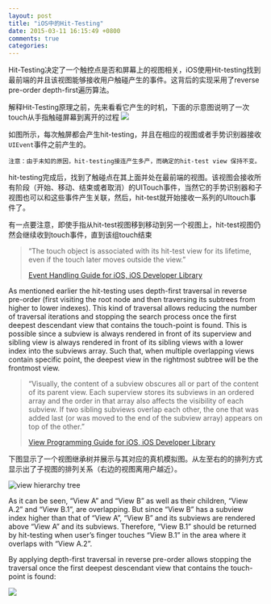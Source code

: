 ```yaml
---
layout: post
title: "iOS中的Hit-Testing"
date: 2015-03-11 16:15:49 +0800
comments: true
categories: 
---
```

Hit-Testing决定了一个触控点是否和屏幕上的视图相关，iOS使用Hit-testing找到最前端的并且该视图能够接收用户触碰产生的事件。这背后的实现采用了reverse pre-order depth-first遍历算法。

解释Hit-Testing原理之前，先来看看它产生的时机，下面的示意图说明了一次touch从手指触碰屏幕到离开的过程
![](http://smnh.me/images/hit-test-touch-event-flow.png)
<!--more-->
如图所示，每次触屏都会产生hit-testing，并且在相应的视图或者手势识别器接收`UIEvent`事件之前产生的。

```
注意：由于未知的原因，hit-testing接连产生多产，而确定的hit-test view 保持不变。
```

hit-testing完成后，找到了触碰点在其上面并处在最前端的视图。该视图会接收所有阶段（开始、移动、结束或者取消）的UITouch事件，当然它的手势识别器和子视图也可以和这些事件产生关联，然后，hit-test就开始接收一系列的UItouch事件了。

有一点要注意，即使手指从hit-test视图移到移动到另一个视图上，hit-test视图仍然会继续收到touch事件，直到该组touch结束

> “The touch object is associated with its hit-test view for its lifetime, even if the touch later moves outside the view.”
> 
> [Event Handling Guide for iOS, iOS Developer Library](https://developer.apple.com/library/ios/documentation/EventHandling/Conceptual/EventHandlingiPhoneOS/event_delivery_responder_chain/event_delivery_responder_chain.html#//apple_ref/doc/uid/TP40009541-CH4-SW4)

As mentioned earlier the hit-testing uses depth-first traversal in reverse pre-order (first visiting the root node and then traversing its subtrees from higher to lower indexes). This kind of traversal allows reducing the number of traversal iterations and stopping the search process once the first deepest descendant view that contains the touch-point is found. This is possible since a subview is always rendered in front of its superview and sibling view is always rendered in front of its sibling views with a lower index into the subviews array. Such that, when multiple overlapping views contain specific point, the deepest view in the rightmost subtree will be the frontmost view.

>“Visually, the content of a subview obscures all or part of the content of its parent view. Each superview stores its subviews in an ordered array and the order in that array also affects the visibility of each subview. If two sibling subviews overlap each other, the one that was added last (or was moved to the end of the subview array) appears on top of the other.”
>
>[View Programming Guide for iOS, iOS Developer Library](https://developer.apple.com/library/ios/documentation/WindowsViews/Conceptual/ViewPG_iPhoneOS/WindowsandViews/WindowsandViews.html#//apple_ref/doc/uid/TP40009503-CH2-SW24)
       


下图显示了一个视图继承树并展示与其对应的真机模拟图。从左至右的的排列方式显示出了子视图的排列关系（右边的视图离用户越近）。

![view hierarchy tree](http://smnh.me/images/hit-test-view-hierarchy.png)

As it can be seen, “View A” and “View B” as well as their children, “View A.2” and “View B.1”, are overlapping. But since “View B” has a subview index higher than that of “View A”, “View B” and its subviews are rendered above “View A” and its subviews. Therefore, “View B.1” should be returned by hit-testing when user’s finger touches “View B.1” in the area where it overlaps with “View A.2”.

By applying depth-first traversal in reverse pre-order allows stopping the traversal once the first deepest descendant view that contains the touch-point is found:

![](http://smnh.me/images/hit-test-depth-first-traversal.png)
